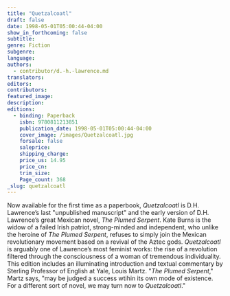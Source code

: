 ```yaml
---
title: "Quetzalcoatl"
draft: false
date: 1998-05-01T05:00:44-04:00
show_in_forthcoming: false
subtitle:
genre: Fiction
subgenre:
language:
authors:
  - contributor/d.-h.-lawrence.md
translators:
editors:
contributors:
featured_image:
description:
editions:
  - binding: Paperback
    isbn: 9780811213851
    publication_date: 1998-05-01T05:00:44-04:00
    cover_image: /images/Quetzalcoatl.jpg
    forsale: false
    saleprice:
    shipping_charge:
    price_us: 14.95
    price_cn:
    trim_size:
    Page_count: 368
_slug: quetzalcoatl
---
```


Now available for the first time as a paperbook, _Quetzalcoatl_ is D.H. Lawrence’s last "unpublished manuscript" and the early version of D.H. Lawrence’s great Mexican novel, _The Plumed Serpent_. Kate Burns is the widow of a failed Irish patriot, strong-minded and independent, who unlike the heroine of _The Plumed Serpent_, refuses to simply join the Mexican revolutionary movement based on a revival of the Aztec gods. _Quetzalcoatl_ is arguably one of Lawrence’s most feminist works: the rise of a revolution filtered through the consciousness of a woman of tremendous individuality. This edition includes an illuminating introduction and textual commentary by Sterling Professor of English at Yale, Louis Martz. "_The Plumed Serpent_," Martz says, "may be judged a success wtihin its own mode of existence. For a different sort of novel, we may turn now to _Quetzalcoatl_."

